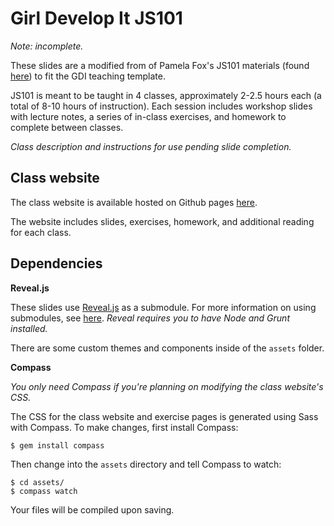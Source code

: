 # Girl Develop It JS101

*Note: incomplete.*

These slides are a modified from of Pamela Fox's JS101 materials (found [here](https://github.com/pamelafox/teaching-materials)) to fit the GDI teaching template.

JS101 is meant to be taught in 4 classes, approximately 2-2.5 hours each (a total of 8-10 hours of instruction). Each session includes workshop slides with lecture notes, a series of in-class exercises, and homework to complete between classes.

*Class description and instructions for use pending slide completion.*

## Class website

The class website is available hosted on Github pages [here](http://gdichicago.github.io/gdi-js101).

The website includes slides, exercises, homework, and additional reading for each class.

## Dependencies

**Reveal.js**

These slides use [Reveal.js](https://github.com/hakimel/reveal.js) as a submodule. For more information on using submodules, see [here](http://git-scm.com/book/en/Git-Tools-Submodules). *Reveal requires you to have Node and Grunt installed.*

There are some custom themes and components inside of the `assets` folder.

**Compass**

*You only need Compass if you're planning on modifying the class website's CSS.*

The CSS for the class website and exercise pages is generated using Sass with Compass. To make changes, first install Compass:

`$ gem install compass`

Then change into the `assets` directory and tell Compass to watch:

```
$ cd assets/
$ compass watch
```

Your files will be compiled upon saving.